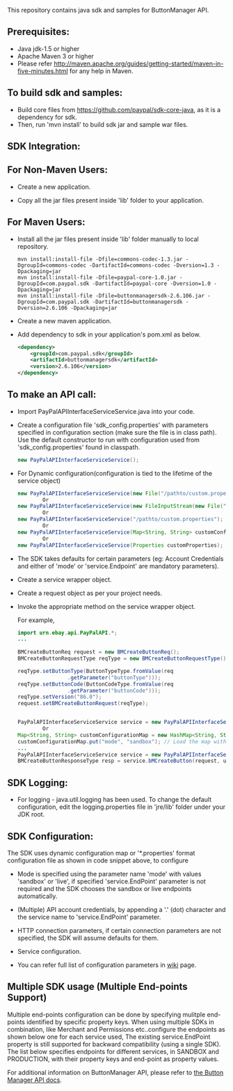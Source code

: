 This repository contains java sdk and samples for ButtonManager API.

Prerequisites:
---------------
*	Java jdk-1.5 or higher
*	Apache Maven 3 or higher
*	Please refer http://maven.apache.org/guides/getting-started/maven-in-five-minutes.html for any help in Maven.

To build sdk and samples:
--------------------------
*	Build core files from https://github.com/paypal/sdk-core-java, as it is a dependency for sdk.
*	Then, run 'mvn install' to build sdk jar and sample war files.

SDK Integration:
----------------
For Non-Maven Users:
--------------------
*   Create a new application.

*   Copy  all the jar files present inside 'lib' folder to your application.

For Maven Users:
----------------
*   Install all the jar files present inside 'lib' folder manually to local repository. 

        mvn install:install-file -Dfile=commons-codec-1.3.jar -DgroupId=commons-codec -DartifactId=commons-codec -Dversion=1.3 -Dpackaging=jar
        mvn install:install-file -Dfile=paypal-core-1.0.jar -DgroupId=com.paypal.sdk -DartifactId=paypal-core -Dversion=1.0 -Dpackaging=jar
		mvn install:install-file -Dfile=buttonmanagersdk-2.6.106.jar -DgroupId=com.paypal.sdk -DartifactId=buttonmanagersdk -Dversion=2.6.106 -Dpackaging=jar	

*	Create a new maven application.

*	Add dependency to sdk in your application's pom.xml as below.
		
    ```xml
    <dependency>
        <groupId>com.paypal.sdk</groupId>
        <artifactId>buttonmanagersdk</artifactId>
        <version>2.6.106</version>
    </dependency>
    ```

To make an API call:
--------------------			
*	Import PayPalAPIInterfaceServiceService.java into your code.
		
*	Create a configuration file 'sdk_config.properties' with parameters specified in configuration section (make sure the file is in class path). Use the default constructor to run with configuration used from 'sdk_config.properties' found in classpath.
	```java
	new PayPalAPIInterfaceServiceService();
	```
*	For Dynamic configuration(configuration is tied to the lifetime of the service object)
	```java
	new PayPalAPIInterfaceServiceService(new File("/pathto/custom.properties"));
			Or
	new PayPalAPIInterfaceServiceService(new FileInputStream(new File("/pathto/custom.properties")));
			Or
	new PayPalAPIInterfaceServiceService("/pathto/custom.properties");
			Or
	new PayPalAPIInterfaceServiceService(Map<String, String> customConfigurationMap);
			Or
	new PayPalAPIInterfaceServiceService(Properties customProperties);
	```
*	The SDK takes defaults for certain parameters (eg: Account Credentials and either of 'mode' or 'service.Endpoint' are mandatory parameters).

*	Create a service wrapper object.

*	Create a request object as per your project needs. 

*	Invoke the appropriate method on the service wrapper object.

    For example,

          
    ```java
    import urn.ebay.api.PayPalAPI.*;
    ...
      
    BMCreateButtonReq request = new BMCreateButtonReq();
    BMCreateButtonRequestType reqType = new BMCreateButtonRequestType();

    reqType.setButtonType(ButtonTypeType.fromValue(req
                    .getParameter("buttonType")));
    reqType.setButtonCode(ButtonCodeType.fromValue(req
                    .getParameter("buttonCode")));
    reqType.setVersion("86.0");
    request.setBMCreateButtonRequest(reqType);


    PayPalAPIInterfaceServiceService service = new PayPalAPIInterfaceServiceService();
			Or
    Map<String, String> customConfigurationMap = new HashMap<String, String>();
    customConfigurationMap.put("mode", "sandbox"); // Load the map with all mandatory parameters
    ...
    PayPalAPIInterfaceServiceService service = new PayPalAPIInterfaceServiceService(Map<String, String> customConfigurationMap);
    BMCreateButtonResponseType resp = service.bMCreateButton(request, username);
    ```

SDK Logging:
------------
*	For logging - java.util.logging has been used. To change the default configuration, edit the logging.properties file in 'jre/lib' folder under your JDK root.		  

		  
SDK Configuration:
------------------
The SDK uses dynamic configuration map or '*.properties' format configuration file as shown in code snippet above, to configure

*	Mode is specified using the parameter name 'mode' with values 'sandbox' or 'live', if specified 'service.EndPoint' parameter is not required and the SDK chooses the sandbox or live endpoints automatically.

*	(Multiple) API account credentials, by appending a '.' (dot) character and the service name to 'service.EndPoint' parameter.

*	HTTP connection parameters, if certain connection parameters are not specified, the SDK will assume defaults for them.

*	Service configuration.

*   You can refer full list of configuration parameters in [wiki](https://github.com/paypal/sdk-core-java/blob/master/README.md) page.

Multiple SDK usage (Multiple End-points Support)
---------------------------
Multiple end-points configuration can be done by specifying mulitple end-points identified by specific property keys. 
When using multiple SDKs in combination, like Merchant and Permissions etc..configure the endpoints as shown below 
one for each service used, The existing service.EndPoint property is still supported for backward compatibility (using 
a single SDK). The list below specifies endpoints for different services, in SANDBOX and PRODUCTION, with their 
property keys and end-point as property values.

For additional information on ButtonManager API, please refer to [the Button Manager API docs](https://developer.paypal.com/docs/classic/button-manager/integration-guide/NVP/ButtonMgrAPI/).

